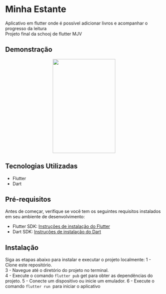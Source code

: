 # Minha Estante

Aplicativo em flutter onde é possível adicionar livros e acompanhar o progresso da leitura <br>
Projeto final da schooj de flutter MJV

## Demonstração
 <div align="center">  
    <img src="https://github.com/Rosines-Almeida/minha_estante/assets/39601714/4c56f57c-0b1f-4a95-b784-9f6c2c689b69" width="200" height ="300" />
 </div> 

## Tecnologias Utilizadas

- Flutter
- Dart

## Pré-requisitos

Antes de começar, verifique se você tem os seguintes requisitos instalados em seu ambiente de desenvolvimento:

- Flutter SDK: [Instruções de instalação do Flutter](https://flutter.dev/docs/get-started/install)
- Dart SDK: [Instruções de instalação do Dart](https://dart.dev/get-dart)

## Instalação

Siga as etapas abaixo para instalar e executar o projeto localmente:
1 - Clone este repositório. <br>
3 - Navegue até o diretório do projeto no terminal.<br>
4 - Execute o comando ``flutter pub`` get para obter as dependências do projeto.
5 - Conecte um dispositivo ou inicie um emulador.
6 - Execute o comando ``flutter run ``para iniciar o aplicativo

 
